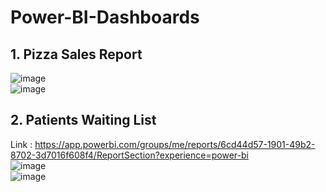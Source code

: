 ﻿# Power-BI-Dashboards
## 1. Pizza Sales Report
![image](https://github.com/Shlok-21/Power-BI-Dashboards/assets/91182775/93093c22-25e5-4998-b625-14c73fe27646) <br>
![image](https://github.com/Shlok-21/Power-BI-Dashboards/assets/91182775/1462bf23-dd8b-4413-9ff8-c34a6f68df44)


## 2. Patients Waiting List
Link : https://app.powerbi.com/groups/me/reports/6cd44d57-1901-49b2-8702-3d7016f608f4/ReportSection?experience=power-bi<br>
![image](https://github.com/Shlok-21/StudentsPerformance/assets/91182775/46361ba5-c185-44d3-8c4b-03e4769317ae) <br>
![image](https://github.com/Shlok-21/StudentsPerformance/assets/91182775/bd19e152-2325-4d59-9e90-f410beadd042)
